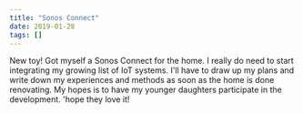 ```yaml
---
title: "Sonos Connect"
date: 2019-01-28
tags: []
---
```


New toy! Got myself a Sonos Connect for the home. I really do need to start integrating my growing list of IoT systems. I'll have to draw up my plans and write down my experiences and methods as soon as the home is done renovating. My hopes is to have my younger daughters participate in the development. 'hope they love it!
